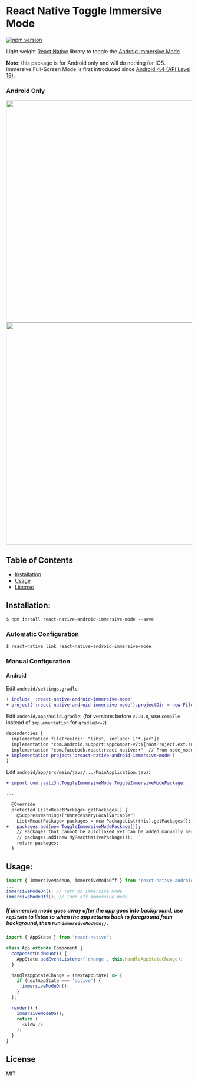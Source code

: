 # React Native Toggle Immersive Mode

[![npm version](https://badge.fury.io/js/react-native-android-immersive-mode.svg)](https://badge.fury.io/js/react-native-android-immersive-mode)

Light weight [React Native](http://facebook.github.io/react-native/) library to toggle the [Android Immersive Mode](https://developer.android.com/training/system-ui/immersive "immersive mode").

**Note**: this package is for Android only and will do nothing for IOS. Immersive Full-Screen Mode is first introduced since [Android 4.4 (API Level 19)](https://developer.android.com/training/system-ui/immersive "immersive mode").

### Android Only

<div>
<img src="https://github.com/jayli3n/react-native-android-immersive-mode/blob/master/screenshots/Immersive_Mode_On.png?raw=true" height="600">
<img src="https://github.com/jayli3n/react-native-android-immersive-mode/blob/master/screenshots/Immersive_Mode_Off.png?raw=true" height="600">
</div>

## Table of Contents

- [Installation](#installation)
- [Usage](#usage)
- [License](#license)

## Installation:

`$ npm install react-native-android-immersive-mode --save`

### Automatic Configuration

`$ react-native link react-native-android-immersive-mode`

### Manual Configuration

#### **Android**

Edit `android/settings.gradle`:

```diff
+ include ':react-native-android-immersive-mode'
+ project(':react-native-android-immersive-mode').projectDir = new File(rootProject.projectDir, '../node_modules/react-native-android-immersive-mode/android')
```
Edit `android/app/build.gradle`: (for versions before `v2.0.0`, use `compile` instead of `implementation` for `gradle@<=2`)

```diff
dependencies {
  implementation fileTree(dir: "libs", include: ["*.jar"])
  implementation "com.android.support:appcompat-v7:${rootProject.ext.supportLibVersion}"
  implementation "com.facebook.react:react-native:+"  // From node_modules
+ implementation project(':react-native-android-immersive-mode')
}
```
Edit `android/app/src/main/java/.../MainApplication.java`:

```diff
+ import com.jayli3n.ToggleImmersiveMode.ToggleImmersiveModePackage;

...

  @Override
  protected List<ReactPackage> getPackages() {
    @SuppressWarnings("UnnecessaryLocalVariable")
    List<ReactPackage> packages = new PackageList(this).getPackages();
+   packages.add(new ToggleImmersiveModePackage());
    // Packages that cannot be autolinked yet can be added manually here, for example:
    // packages.add(new MyReactNativePackage());
    return packages;
  }
```

## Usage:
```javascript
import { immersiveModeOn, immersiveModeOff } from 'react-native-android-immersive-mode';
...
immersiveModeOn(); // Turn on immersive mode
immersiveModeOff(); // Turn off immersive mode
```
##### If immersive mode goes away after the app goes into background, use `AppState` to listen to when the app returns back to foreground from background, then run `immersiveModeOn()`.
```javascript
import { AppState } from 'react-native';

class App extends Component {
  componentDidMount() {
    AppState.addEventListener('change', this.handleAppStateChange);
  }

  handleAppStateChange = (nextAppState) => {
    if (nextAppState === 'active') {
      immersiveModeOn();
    }
  };

  render() {
    immersiveModeOn();
    return (
      <View />
    );
  }
}
```

## License

MIT
